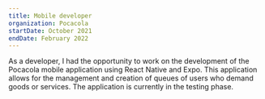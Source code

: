 ```yaml
---
title: Mobile developer
organization: Pocacola
startDate: October 2021
endDate: February 2022
---
```


As a developer, I had the opportunity to work on the development of the Pocacola mobile application using React Native and Expo. This application allows for the management and creation of queues of users who demand goods or services. The application is currently in the testing phase.
